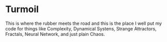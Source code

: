 # Turmoil
This is where the rubber meets the road and this is the place I well put my code for things like Complexity, Dynamical Systens, Strange Attractors, Fractals, Neural Network, and just plain Chaos.


